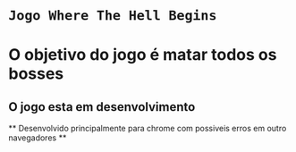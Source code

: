 # ` Jogo Where The Hell Begins ` #

# O objetivo do jogo é matar todos os bosses #
## O jogo esta em desenvolvimento ##

** Desenvolvido principalmente para chrome com possiveis erros em outro navegadores **
